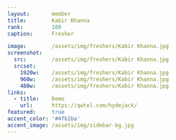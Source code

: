 ```yaml
---
layout:       member
title:        Kabir Khanna
rank:         100
caption:      Fresher

image:        /assets/img/freshers/Kabir Khanna.jpg
screenshot:
  src:        /assets/img/freshers/Kabir Khanna.jpg
  srcset:
    1920w:    /assets/img/freshers/Kabir Khanna.jpg
    960w:     /assets/img/freshers/Kabir Khanna.jpg
    480w:     /assets/img/freshers/Kabir Khanna.jpg
links:
  - title:    Demo
    url:      https://qwtel.com/hydejack/
featured:     true
accent_color: '#4fb1ba'
accent_image: /assets/img/sidebar-bg.jpg
---
```


